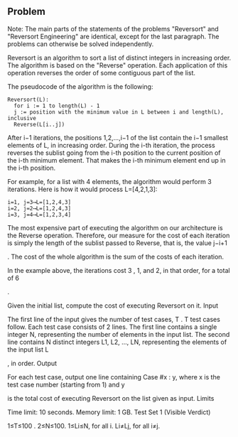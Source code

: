 ## Problem

Note: The main parts of the statements of the problems "Reversort" and "Reversort Engineering" are identical, except for the last paragraph. The problems can otherwise be solved independently.

Reversort is an algorithm to sort a list of distinct integers in increasing order. The algorithm is based on the "Reverse" operation. Each application of this operation reverses the order of some contiguous part of the list.

The pseudocode of the algorithm is the following:

    Reversort(L):
      for i := 1 to length(L) - 1
      j := position with the minimum value in L between i and length(L), inclusive
      Reverse(L[i..j])

After i−1 iterations, the positions 1,2,…,i−1 of the list contain the i−1 smallest elements of L, in increasing order. During the i-th iteration, the process reverses the sublist going from the i-th position to the current position of the i-th minimum element. That makes the i-th minimum element end up in the i-th position.

For example, for a list with 4
elements, the algorithm would perform 3 iterations. Here is how it would process L=[4,2,1,3]:

    i=1, j=3⟶L=[1,2,4,3]
    i=2, j=2⟶L=[1,2,4,3]
    i=3, j=4⟶L=[1,2,3,4]

The most expensive part of executing the algorithm on our architecture is the Reverse operation. Therefore, our measure for the cost of each iteration is simply the length of the sublist passed to Reverse, that is, the value j−i+1

. The cost of the whole algorithm is the sum of the costs of each iteration.

In the example above, the iterations cost 3
, 1, and 2, in that order, for a total of 6

.

Given the initial list, compute the cost of executing Reversort on it.
Input

The first line of the input gives the number of test cases, T
. T test cases follow. Each test case consists of 2 lines. The first line contains a single integer N, representing the number of elements in the input list. The second line contains N distinct integers L1, L2, ..., LN, representing the elements of the input list L

, in order.
Output

For each test case, output one line containing Case #x
: y, where x is the test case number (starting from 1) and y

is the total cost of executing Reversort on the list given as input.
Limits

Time limit: 10 seconds.
Memory limit: 1 GB.
Test Set 1 (Visible Verdict)

1≤T≤100
.
2≤N≤100.
1≤Li≤N, for all i.
Li≠Lj, for all i≠j.
